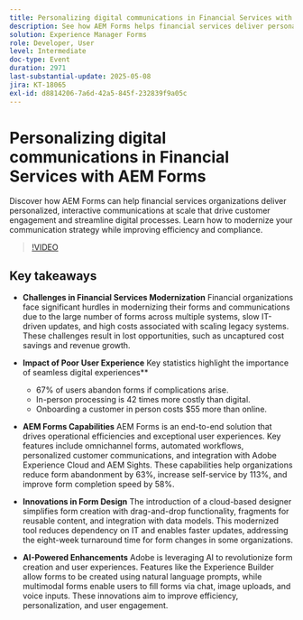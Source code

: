 ```yaml
---
title: Personalizing digital communications in Financial Services with AEM Forms
description: See how AEM Forms helps financial services deliver personalized, scalable communications that boost engagement, efficiency, and compliance.
solution: Experience Manager Forms
role: Developer, User
level: Intermediate
doc-type: Event
duration: 2971
last-substantial-update: 2025-05-08
jira: KT-18065
exl-id: d8814206-7a6d-42a5-845f-232839f9a05c
---
```

# Personalizing digital communications in Financial Services with AEM Forms

Discover how AEM Forms can help financial services organizations deliver personalized, interactive communications at scale that drive customer engagement and streamline digital processes. Learn how to modernize your communication strategy while improving efficiency and compliance.

>[!VIDEO](https://video.tv.adobe.com/v/3458104/?learn=on&enablevpops)

## Key takeaways

* **Challenges in Financial Services Modernization** Financial organizations face significant hurdles in modernizing their forms and communications due to the large number of forms across multiple systems, slow IT-driven updates, and high costs associated with scaling legacy systems. These challenges result in lost opportunities, such as uncaptured cost savings and revenue growth.

* **Impact of Poor User Experience** Key statistics highlight the importance of seamless digital experiences**

  * 67% of users abandon forms if complications arise.
  * In-person processing is 42 times more costly than digital.
  * Onboarding a customer in person costs $55 more than online.

* **AEM Forms Capabilities** AEM Forms is an end-to-end solution that drives operational efficiencies and exceptional user experiences. Key features include omnichannel forms, automated workflows, personalized customer communications, and integration with Adobe Experience Cloud and AEM Sights. These capabilities help organizations reduce form abandonment by 63%, increase self-service by 113%, and improve form completion speed by 58%.

* **Innovations in Form Design** The introduction of a cloud-based designer simplifies form creation with drag-and-drop functionality, fragments for reusable content, and integration with data models. This modernized tool reduces dependency on IT and enables faster updates, addressing the eight-week turnaround time for form changes in some organizations.

* **AI-Powered Enhancements** Adobe is leveraging AI to revolutionize form creation and user experiences. Features like the Experience Builder allow forms to be created using natural language prompts, while multimodal forms enable users to fill forms via chat, image uploads, and voice inputs. These innovations aim to improve efficiency, personalization, and user engagement.
